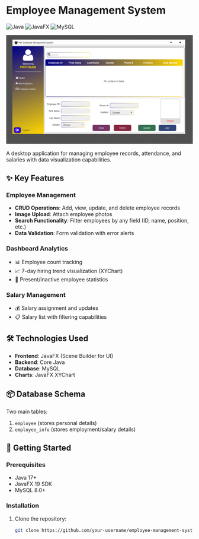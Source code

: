# Employee Management System

![Java](https://img.shields.io/badge/Java-17%2B-blue)
![JavaFX](https://img.shields.io/badge/JavaFX-19-yellowgreen)
![MySQL](https://img.shields.io/badge/MySQL-8.0-orange)

![addemployee page](/PkfEmployeeManagementSystem/src/pkfemployeemanagementsystem/images/addemployeepage.PNG)


A desktop application for managing employee records, attendance, and salaries with data visualization capabilities.

## ✨ Key Features

### Employee Management
- **CRUD Operations**: Add, view, update, and delete employee records
- **Image Upload**: Attach employee photos
- **Search Functionality**: Filter employees by any field (ID, name, position, etc.)
- **Data Validation**: Form validation with error alerts

### Dashboard Analytics
- 📊 Employee count tracking
- 📈 7-day hiring trend visualization (XYChart)
- 👥 Present/inactive employee statistics

### Salary Management
- 💰 Salary assignment and updates
- 📋 Salary list with filtering capabilities

## 🛠️ Technologies Used
- **Frontend**: JavaFX (Scene Builder for UI)
- **Backend**: Core Java
- **Database**: MySQL
- **Charts**: JavaFX XYChart

## 📦 Database Schema
Two main tables:
1. `employee` (stores personal details)
2. `employee_info` (stores employment/salary details)

## 🚀 Getting Started

### Prerequisites
- Java 17+
- JavaFX 19 SDK
- MySQL 8.0+

### Installation
1. Clone the repository:
   ```bash
   git clone https://github.com/your-username/employee-management-system.git
